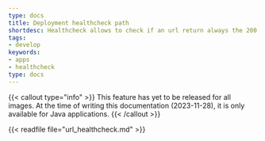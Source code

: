 ```yaml
---
type: docs
title: Deployment healthcheck path
shortdesc: Healthcheck allows to check if an url return always the 200 code.
tags:
- develop
keywords:
- apps
- healthcheck
type: docs
---
```


{{< callout type="info" >}}
This feature has yet to be released for all images. At the time of writing this documentation (2023-11-28), it is only available for Java applications.
{{< /callout >}}

{{< readfile file="url_healthcheck.md" >}}


